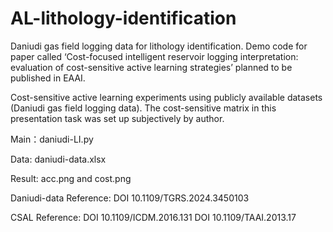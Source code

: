 # AL-lithology-identification
Daniudi gas field logging data for lithology identification.
Demo code for paper called ‘Cost-focused intelligent reservoir logging interpretation: evaluation of cost-sensitive active learning strategies’ planned to be published in EAAI.

Cost-sensitive active learning experiments using publicly available datasets (Daniudi gas field logging data).
The cost-sensitive matrix in this presentation task was set up subjectively by author.

Main：daniudi-LI.py

Data: daniudi-data.xlsx

Result: acc.png and cost.png

Daniudi-data Reference:
DOI 10.1109/TGRS.2024.3450103

CSAL Reference: 
DOI 10.1109/ICDM.2016.131
DOI 10.1109/TAAI.2013.17
